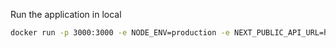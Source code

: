 Run the application in local

```bash
docker run -p 3000:3000 -e NODE_ENV=production -e NEXT_PUBLIC_API_URL=https://api.example.com my-next-app
```